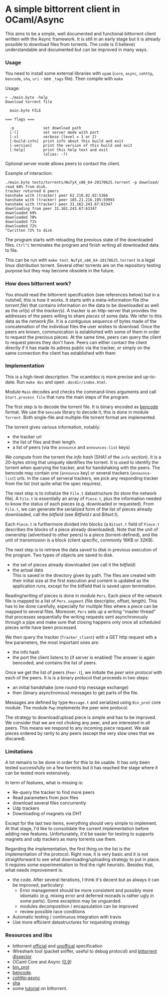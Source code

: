 # A simple bittorrent client in OCaml/Async

This aims to be a simple, well documented and functional bittorrent client written with the Async framework. It is still in an early stage but it is already possible to download files from torrents. The code is (I believe) understandable and documented but can be improved in many ways.

### Usage

You need to install some external libraries with `opam` (`core`, `async`, `cohttp`, `bencode`, `sha`, `uri` - see `_tags` file). Then compile with `make` 

Usage:

    > ./main.byte -help
    Download torrent file

      main.byte FILE

    === flags ===

      -p             set download path
      [-l]           set server mode with port
      [-v]           verbose (level = 1 or 2)
      [-build-info]  print info about this build and exit
      [-version]     print the version of this build and exit
      [-help]        print this help text and exit
                     (alias: -?)

Optional server mode allows peers to contact the client.

Example of interaction:

    ./main.byte tests/torrents/NuTyX_x86_64-20170625.torrent -p download/ 
    read 68% from disk.
    tracker returned 6 peers
    hanshake with (tracker) peer 62.210.82.82:5366
    hanshake with (tracker) peer 185.21.216.195:59993
    hanshake with (tracker) peer 31.162.243.67:63347
    downloading from peer 31.162.243.67:63347
    downloaded 69%
    downloaded 70%
    downloaded 71%
    downloaded 72%
    ^Cwritten 72% to disk

The program starts with reloading the previous state of the downloaded files. `Ctrl^C` terminates the program and finish writing all downloaded data to file.

This can be run with `make test`. `NuTyX_x86_64-20170625.torrent` is a legal linux distribution torrent. Several other torrents are on the repository testing purpose but they may become obsolete in the future.

### How does bittorrent work?

You should read the bittorrent specification (see references below) but in a nutshell, this is how it works. It starts with a meta-information file (the *torrent file*) that contains information on the data to be downloaded as well as the url(s) of the *tracker(s)*. A tracker is an http-server that provides the addresses of the peers willing to share *pieces* of some data. We refer to this  data as the *network file*. It is a contiguous sequence of bytes made of the concatenation of the individual files the user wishes to download. Once the peers are known, communication is established with some of them in order to request the precious pieces. At the same time, peers can query the client to request pieces they don't have. Peers can either contact the client directly if it has made its adress public via the tracker, or simply on the same connection the client has established with them

### Implementation

This is a high-level description. The ocamldoc is more precise and up-to-date. Run `make doc` and open `.docdir/index.html`. 

Module `Main` decodes and checks the command-lines arguments and call `Start.process file` that runs the main steps of the program.

The first step is to decode the torrent file. It is binary encoded as [bencode](https://en.wikipedia.org/wiki/Bencode) format. We use the `bencode` library to decode it, this is done in module `Torrent`. Both single-file and multiple-file torrent format are implemented. 

The torrent gives various information, notably: 
* the tracker url
* the list of files and their length.
* a list of peers (via the `announce` and `announces-list` keys)

We compute from the torrent the *info hash* (SHA1 of the *`info` section*). It is a 20-bytes string that uniquely identifies the torrent. It is used to identify the torrent when querying the tracker, and for handshaking with the peers. The bencode may contain one (`announce` key) or several trackers (`announce-list`) urls. In the case of serveral trackers, we pick any responding tracker from the list (not quite what the spec requires).

The next step is to initialize the `File.t` datastructure (to store the network file). A `File.t` is essentially an array of `Piece.t`, plus 
the information needed to know the status of each pieces (e.g. downloaded or requested). From `File.t`, we can generate the serialized form of the list of pieces already downloaded, call the *bitfield* (see *Bitfield.t* and *Bitset.t*).

 Each `Piece.t` is furthermore divided into blocks (a `Bitset.t` field of `Piece.t` describes the blocks of a piece already downloaded). Note that the unit of ownership (advertised to other peers) is a piece (torrent-defined), and the unit of transmission is a block (client specific, commonly 16KB or 32KB).

The next step is to retrieve the data saved to disk in previous execution of the program. Two types of objects are saved to disk.
* the set of pieces already downloaded (we call it the *bitfield*) 
* the actual data  
This is saved in the directory given by path. The files are created with their initial size at the first execution and content is updated as the application runs, except for the bitfield that is saved upon termination.

Reading/writing of pieces is done in module `Pers`. Each piece of the network file is mapped to a list of `Pers.segment` (file descriptor, offset, length). This has to be done carefully, especially for multiple files where a piece can be mapped to several files. Moreover, `Pers` sets up a writing "master thread" that processes sequentially the writing requests sent asynchronously through a pipe and make sure that closing happens only once all scheduled pieces write have been processed. 

We then query the tracker (`Tracker_client`) with a GET http request wth a few parameters, the most important ones are:
 * the info hash
 * the port the client listens to (if server is enabled)
The answer is again bencoded, and contains the list of peers.

Once we get the list of peers (`Peer.t`), we initiate the *peer wire protocol* with each of the peers. It is is a binary protocol that proceeds in two steps:

 * an initial handshake (one round-trip message exchange)
 * then (binary asynchronous) messages to get parts of the file.

Messages are defined by type `Message.t` and serialized using `Bin_prot` core module. The module `Pwp` implements the peer wire protocol.

The strategy to download/upload piece is simple and has to be improved. We consider that we are not choking any peer, and are interested in all peers. This means we respond to any incoming piece request. We ask pieces ordered by rarity to any peers (except the very slow ones that we discared). 

### Limitations

A lot remains to be done in order for this to be usable. It has only been tested successfully on a few torrents but it has reached the stage where it can be tested more extensively. 

In term of features, what is missing is:
* Re-query the tracker to find more peers 
* Read parameters from json files
* download several files concurrently
* Udp trackers
* Downloading of magnets via DHT

Except for the last two items, everything should very simple to implement. At that stage, I'd like to consolidate the current implementation before adding new features. Unfortunately, it'd be easier for testing to supports magnets and udp
trackers as many torrents use them.

Regarding the implementation, the first thing on the list is the implementation of the protocol. Right now, it is very basic and it is not straighforward to see what downloading/uploading strategy to put in place. It requires some experimentation to find the right heuristic. Besides that, what needs improvement is:

* the code. After several iterations, I think it's decent but as always it can be improved, particulary:
  * Error management should be more consistent and possibly more idiomatic (e.g. mixing error and deferred monads is rather ugly in some parts). Some exception may be unguarded.
  * modules decomposition / encapsulation can be improved 
  * review possible race conditions
* Automatic testing / continuous integration with travis 
* Use more efficient datastructures for requesting strategy

### Resources and libs

* bittorrent [official](http://bittorrent.org/beps/bep_0000.html) and [unoffical](https://wiki.theory.org/index.php/Main_Page) specification
* Wireshark tool (packet sniffer, useful to debug protocol) and [bittorrent dissector](https://wiki.wireshark.org/BitTorrent)
* OCaml Core and Async ([0.9](https://ocaml.janestreet.com/ocaml-core/v0.9/doc/)) 
* [bin_prot](https://github.com/janestreet/bin_prot)
* [bencode](https://github.com/rgrinberg/bencode).
* [cohttp-async](https://github.com/mirage/ocaml-cohttp)
* [sha](https://github.com/vincenthz/ocaml-sha)
* some [tutorial](http://www.kristenwidman.com/blog/71/how-to-write-a-bittorrent-client-part-2) on bittorrent.
